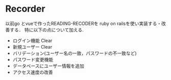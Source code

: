 # Recorder

以前go とvueで作ったREADING-RECODERを
ruby on railsを使い実装する・改善する．
特に以下の点について加える.
- ログイン機能 Clear
- 新規ユーザー Clear
 - バリデーション(ユーザー名の一致，パスワードの不一致など)
- パスワード変更機能
- データベースにユーザー情報を追加
- アクセス速度の改善
